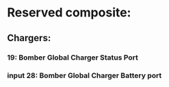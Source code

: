 # Reserved composite:
## Chargers:
### 19: Bomber Global Charger Status Port
### input 28: Bomber Global Charger Battery port
